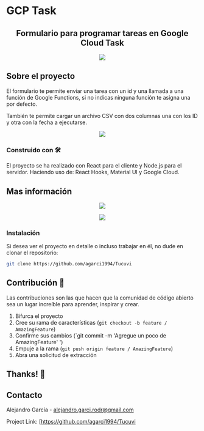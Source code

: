 # GCP Task
<h2 align="center">
Formulario para programar tareas en Google Cloud Task
</h2>

<p align="center"><img src="https://i.ibb.co/JjCL6Rw/Screenshot-2020-05-03-at-17-22-31.png" /></a></p>

## Sobre el proyecto

El formulario te permite enviar una tarea con un id y una llamada a una función de Google Functions, si no indicas ninguna función te asigna una por defecto. 

También te permite cargar un archivo CSV con dos columnas una con los ID y otra con la fecha a ejecutarse. 

<p align="center"><img src="https://i.ibb.co/Cm3vxTC/Screenshot-2020-05-03-at-17-24-04.png" /></p>

### Construido con 🛠

El proyecto se ha realizado con React para el cliente y Node.js para el servidor. Haciendo uso de: React Hooks, Material UI y Google Cloud.

## Mas información
<p align="center"><img src="https://i.ibb.co/qRLCT9b/Screenshot-2020-05-03-at-17-24-29.png" /></p>
<p align="center"><img src="https://i.ibb.co/whSnKWm/Screenshot-2020-05-03-at-17-24-40.png" /></p>

### Instalación

Si desea ver el proyecto en detalle o incluso trabajar en él, no dude en clonar el repositorio:

```sh
git clone https://github.com/agarci1994/Tucuvi
```

## Contribución 💬

Las contribuciones son las que hacen que la comunidad de código abierto sea un lugar increíble para aprender, inspirar y crear.

1. Bifurca el proyecto
2. Cree su rama de características (`git checkout -b feature / AmazingFeature`)
3. Confirme sus cambios (`git commit -m 'Agregue un poco de AmazingFeature' ')
4. Empuje a la rama (`git push origin feature / AmazingFeature`)
5. Abra una solicitud de extracción

## Thanks! 💖

## Contacto

Alejandro García - [alejandro.garci.rodr@gmail.com](alejandro.garci.rodr@gmail.com)

Project Link: [https://github.com/agarci1994/Tucuvi
